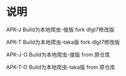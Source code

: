 # 说明

APK-J Build为本地爬虫-俊版 fork dlgt7修改版

APK-T Build为本地爬虫-taka版 fork dlgt7修改版

APK-J-O Build为本地爬虫-俊版 from 原仓库

APK-T-O Build为本地爬虫-taka版 from 原仓库


